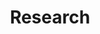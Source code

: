 ---
title: Research
description: My research focuses on understanding how technology shapes human behavior, organizational dynamics, and decision-making processes.
interests:
  - interest: "Technology & Organizations"
    details: "How digital technologies transform organizational structures, processes, and culture. Focus on adaptation patterns and success factors."
  - interest: "Human-AI Collaboration"
    details: "Investigating optimal models for human-AI collaboration that enhance human capabilities while maintaining human agency and control."
  - interest: "Leadership & Innovation"
    details: "Studying leadership practices that foster innovation and effective change management in technology-driven environments."
  - interest: "Digital Work Environments"
    details: "Examining how remote and hybrid work models affect collaboration, productivity, and organizational culture."
current_projects:
  - title: "AI-Human Collaborative Decision Making"
    years: "2024-2026"
    details: "Investigating how AI systems can enhance human decision-making while preserving human agency and accountability."
  - title: "Digital Transformation in Healthcare"
    years: "2023-2025"
    details: "Longitudinal study of healthcare organizations implementing digital transformation initiatives."
  - title: "Future of Work: Distributed Teams"
    years: "2024-2025"
    details: "Examining the effectiveness of different collaboration tools and practices in remote and hybrid work environments."
completed_projects:
  - title: "Innovation Networks and Knowledge Transfer"
    years: "2022-2023"
    details: "Study of how knowledge flows through innovation networks and the factors that facilitate or hinder transfer."
    link: "/publications#innovation-networks"
  - title: "Leadership Communication in Digital Organizations"
    years: "2021-2022"
    details: "Analysis of communication patterns and effectiveness in digitally-native organizations."
    link: "/publications#leadership-communication"
  - title: "Ethical Frameworks for AI Systems"
    years: "2020-2021"
    details: "Development of practical ethical guidelines for AI system design and deployment."
    link: "/publications#ai-ethics"
methodology:
  - method: "Mixed Methods Research"
    details: "Combining quantitative analysis with qualitative insights through interviews and case studies."
  - method: "Longitudinal Studies"
    details: "Multi-year studies tracking organizational change and technology adoption patterns."
  - method: "Computational Analysis"
    details: "Using data science techniques to analyze large-scale organizational and communication data."
collaborations:
  - type: "Academic Partners"
    partners:
      - partner: "MIT Computer Science and Artificial Intelligence Laboratory"
      - partner: "Stanford Human-Computer Interaction Group"
      - partner: "Carnegie Mellon Organizational Behavior Department"
  - type: "Industry Partners"
    partners:
      - partner: "Microsoft Research"
      - partner: "Google AI Ethics Team"
      - partner: "Various Fortune 500 companies"
impact:
  - metric: "Publications"
    value: "25+"
  - metric: "Citations"
    value: "500+"
  - metric: "Collaborating Organizations"
    value: "15+"
--- 